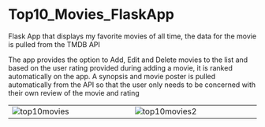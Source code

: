 # Top10_Movies_FlaskApp
Flask App that displays my favorite movies of all time, the data for the movie is pulled from the TMDB API
<p>The app provides the option to Add, Edit and Delete movies to the list and based on the user rating provided during adding a movie, it is ranked automatically on the app. A synopsis and movie poster is pulled automatically from the API so that the user only needs to be concerned with their own review of the movie and rating</p>
<table >
  <tr >
<td width="500px"><img src="https://drive.google.com/uc?export=view&id=1dTy0rvD13S3q-jbhH0zHCi5VOriur7zP" alt="top10movies"/></td>
<td width="500px"><img src="https://drive.google.com/uc?export=view&id=1gnYLHsqv1qIBVrC4Wn3LDTOKWqNUqPmY" alt="top10movies2"/></td>
</tr>
</table>
